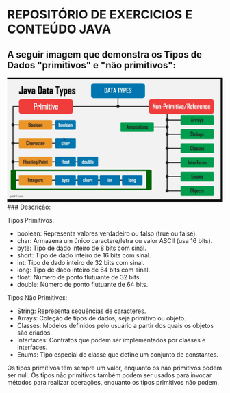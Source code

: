 # REPOSITÓRIO DE EXERCICIOS E CONTEÚDO JAVA 

 ## A seguir imagem que demonstra os Tipos de Dados "primitivos" e "não primitivos": 
<img src="/assets/typosDeDados.png">
### Descrição:

Tipos Primitivos:

- boolean: Representa valores verdadeiro ou falso (true ou false).
- char: Armazena um único caractere/letra ou valor ASCII (usa 16 bits).
- byte: Tipo de dado inteiro de 8 bits com sinal.
- short: Tipo de dado inteiro de 16 bits com sinal.
- int: Tipo de dado inteiro de 32 bits com sinal.
- long: Tipo de dado inteiro de 64 bits com sinal.
- float: Número de ponto flutuante de 32 bits.
- double: Número de ponto flutuante de 64 bits.
  
Tipos Não Primitivos:

- String: Representa sequências de caracteres.
- Arrays: Coleção de tipos de dados, seja primitivo ou objeto.
- Classes: Modelos definidos pelo usuário a partir dos quais os objetos são criados.
- Interfaces: Contratos que podem ser implementados por classes e interfaces.
- Enums: Tipo especial de classe que define um conjunto de constantes.
  
Os tipos primitivos têm sempre um valor, enquanto os não primitivos podem ser null. Os tipos não primitivos também podem ser usados para invocar métodos para realizar operações, 
enquanto os tipos primitivos não podem.
